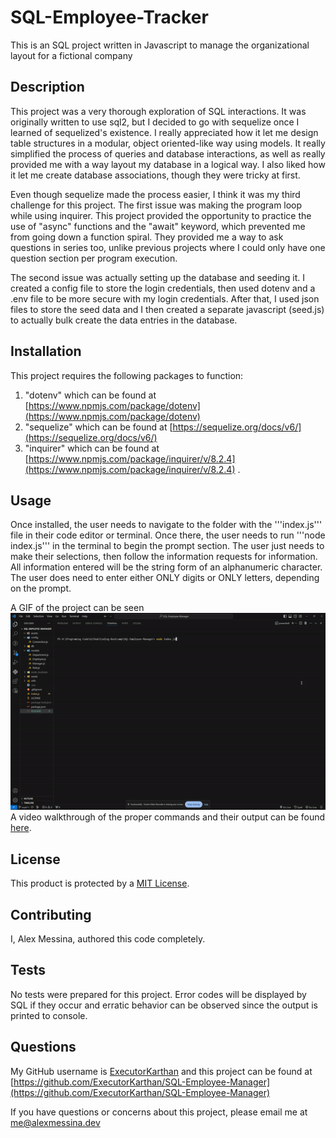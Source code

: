 # SQL-Employee-Tracker
This is an SQL project written in Javascript to manage the organizational layout for a fictional company

## Description
This project was a very thorough exploration of SQL interactions. It was originally written to use sql2, but I decided to go with sequelize once I learned of sequelized's existence. I really appreciated how it let me design table structures in a modular, object oriented-like way using models. It really simplified the process of queries and database interactions, as well as really provided me with a way layout my database in a logical way. I also liked how it let me create database associations, though they were tricky at first.

Even though sequelize made the process easier, I think it was my third challenge for this project. The first issue was making the program loop while using inquirer. This project provided the opportunity to practice the use of "async" functions and the "await" keyword, which prevented me from going down a function spiral. They provided me a way to ask questions in series too, unlike previous projects where I could only have one question section per program execution.

The second issue was actually setting up the database and seeding it. I created a config file to store the login credentials, then used dotenv and a .env file to be more secure with my login credentials. After that, I used json files to store the seed data and I then created a separate javascript (seed.js) to actually bulk create the data entries in the database.

## Installation
This project requires the following packages to function:
1) "dotenv" which can be found at [https://www.npmjs.com/package/dotenv](https://www.npmjs.com/package/dotenv)
2) "sequelize" which can be found at [https://sequelize.org/docs/v6/](https://sequelize.org/docs/v6/)
3) "inquirer" which can be found at [https://www.npmjs.com/package/inquirer/v/8.2.4](https://www.npmjs.com/package/inquirer/v/8.2.4) .


## Usage
Once installed, the user needs to navigate to the folder with the '''index.js''' file in their code editor or terminal. Once there, the user needs to run '''node index.js''' in the terminal to begin the prompt section. The user just needs to make their selections, then follow the information requests for information. All information entered will be the string form of an alphanumeric character. The user does need to enter either ONLY digits or ONLY letters, depending on the prompt. 

A GIF of the project can be seen ![SQL Manager Demo Gif](./assets/SQL-Manager-Demo.gif) 
<br>
A video walkthrough of the proper commands and their output can be found <a href="./assets/SQL-ManagerDemo.mp4"> here</a>.

## License
This product is protected by a [MIT License](http://choosealicense.com/licenses/mit).

## Contributing
I, Alex Messina, authored this code completely. 

## Tests
No tests were prepared for this project. Error codes will be displayed by SQL if they occur and erratic behavior can be observed since the output is printed to console.

## Questions
My GitHub username is [ExecutorKarthan](https://github.com/ExecutorKarthan) and this project can be found at [https://github.com/ExecutorKarthan/SQL-Employee-Manager](https://github.com/ExecutorKarthan/SQL-Employee-Manager)

If you have questions or concerns about this project, please email me at me@alexmessina.dev
